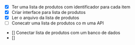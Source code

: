 - [x] Ter uma lista de produtos com identificador para cada item
- [x] Criar interface para lista de produtos
- [x] Ler o arquivo da lista de produtos
- [ ] Conecatr uma lista de produtos co m uma API
- [] Conectar lista de produtos com um banco de dados
- [] 



